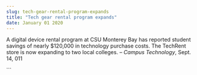 ```yaml
---
slug: tech-gear-rental-program-expands
title: "Tech gear rental program expands"
date: January 01 2020
---
```


 
<p>
  A digital device rental program at CSU Monterey Bay has reported student
  savings of nearly $120,000 in technology purchase costs. The TechRent store is
  now expanding to two local colleges. – <em>Campus Technology</em>, Sept. 14,
  011
</p>
```
